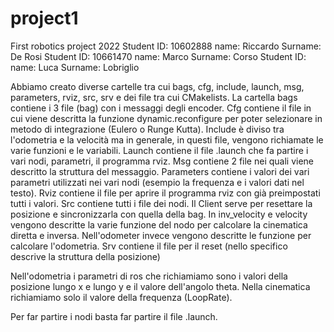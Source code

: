 # project1
First robotics project 2022
Student ID: 10602888		name: Riccardo		Surname: De Rosi
Student ID: 10661470		name: Marco		Surname: Corso
Student ID: 		name: Luca		Surname: Lobriglio

Abbiamo creato diverse cartelle tra cui bags, cfg, include, launch, msg, parameters, rviz, src, srv e dei file tra cui CMakelists. 
La cartella bags contiene i 3 file (bag) con i messaggi degli encoder. 
Cfg contiene il file in cui viene descritta la funzione dynamic.reconfigure per poter selezionare in metodo di integrazione (Eulero o Runge Kutta).
Include è diviso tra l'odometria e la velocità ma in generale, in questi file, vengono richiamate le varie funzioni e le variabili.
Launch contiene il file .launch che fa partire i vari nodi, parametri, il programma rviz.
Msg contiene 2 file nei quali viene descritto la struttura del messaggio.
Parameters contiene i valori dei vari parametri utilizzati nei vari nodi (esempio la frequenza e i valori dati nel testo).
Rviz contiene il file per aprire il programma rviz con già preimpostati tutti i valori.
Src contiene tutti i file dei nodi. Il Client serve per resettare la posizione e sincronizzarla con quella della bag. In inv_velocity e velocity vengono descritte la varie funzione del nodo per calcolare la cinematica diretta e inversa. Nell'odometer invece vengono descritte le funzione per calcolare l'odometria.
Srv contiene il file per il reset (nello specifico descrive la struttura della posizione)

Nell'odometria i parametri di ros che richiamiamo sono i valori della posizione lungo x e lungo y e il valore dell'angolo theta. Nella cinematica richiamiamo solo il valore della frequenza (LoopRate).


Per far partire i nodi basta far partire il file .launch.
